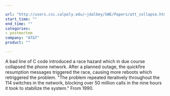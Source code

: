 ```yaml
---

url: "http://users.csc.calpoly.edu/~jdalbey/SWE/Papers/att_collapse.html"
start_time: ""
end_time: ""
categories:
- postmortem
company: "AT&T"
product: ""

---
```


A bad line of C code introduced a race hazard which in due course collapsed the phone network. After a planned outage, the quickfire resumption messages triggered the race,  causing more reboots which retriggered the problem. "The problem repeated iteratively throughout the 114 switches in the network, blocking over 50 million calls in the nine hours it took to stabilize the system." From 1990.
